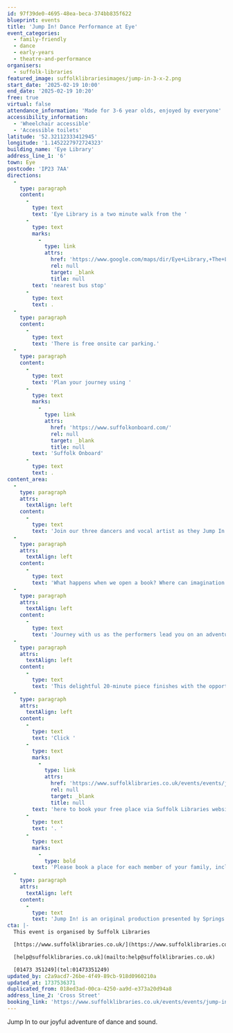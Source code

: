 ```yaml
---
id: 97f39de0-4695-48ea-beca-374bb835f622
blueprint: events
title: 'Jump In! Dance Performance at Eye'
event_categories:
  - family-friendly
  - dance
  - early-years
  - theatre-and-performance
organisers:
  - suffolk-libraries
featured_image: suffolklibrariesimages/jump-in-3-x-2.png
start_date: '2025-02-19 10:00'
end_date: '2025-02-19 10:20'
free: true
virtual: false
attendance_information: 'Made for 3-6 year olds, enjoyed by everyone'
accessibility_information:
  - 'Wheelchair accessible'
  - 'Accessible toilets'
latitude: '52.32112333412945'
longitude: '1.1452227972724323'
building_name: 'Eye Library'
address_line_1: '6'
town: Eye
postcode: 'IP23 7AA'
directions:
  -
    type: paragraph
    content:
      -
        type: text
        text: 'Eye Library is a two minute walk from the '
      -
        type: text
        marks:
          -
            type: link
            attrs:
              href: 'https://www.google.com/maps/dir/Eye+Library,+The+Library,+Cross+Street,+Eye/Town+Hall,+Eye+IP23+7AG/@52.3212559,1.1430997,17z/data=!3m1!4b1!4m14!4m13!1m5!1m1!1s0x47d9bfb6249709b3:0xe0600a36f44c05c5!2m2!1d1.1452228!2d52.3209463!1m5!1m1!1s0x47d9bfb7b19db3cb:0x60accfc54cbcbe46!2m2!1d1.146033!2d52.321594!3e0?entry=ttu&g_ep=EgoyMDI1MDEwOC4wIKXMDSoASAFQAw%3D%3D'
              rel: null
              target: _blank
              title: null
        text: 'nearest bus stop'
      -
        type: text
        text: .
  -
    type: paragraph
    content:
      -
        type: text
        text: 'There is free onsite car parking.'
  -
    type: paragraph
    content:
      -
        type: text
        text: 'Plan your journey using '
      -
        type: text
        marks:
          -
            type: link
            attrs:
              href: 'https://www.suffolkonboard.com/'
              rel: null
              target: _blank
              title: null
        text: 'Suffolk Onboard'
      -
        type: text
        text: .
content_area:
  -
    type: paragraph
    attrs:
      textAlign: left
    content:
      -
        type: text
        text: 'Join our three dancers and vocal artist as they Jump In to a hilarious world of make-believe. '
  -
    type: paragraph
    attrs:
      textAlign: left
    content:
      -
        type: text
        text: 'What happens when we open a book? Where can imagination take us? This playful performance for young children is packed with exploration and joy. The show is made by children and grownups for audiences aged 3-6, and is enjoyed by everyone. '
  -
    type: paragraph
    attrs:
      textAlign: left
    content:
      -
        type: text
        text: 'Journey with us as the performers lead you on an adventure accompanied by sounds to make you giggle and gasp with surprise, whilst discovering the treasures contained within the pages of a book. Be amazed by the way the dancers tangle and untangle themselves, their gravity defying leaps and their infectious energy. Enjoy the mischief of noise as our vocal artist weaves his magic, providing a unique soundtrack for each show. '
  -
    type: paragraph
    attrs:
      textAlign: left
    content:
      -
        type: text
        text: 'This delightful 20-minute piece finishes with the opportunity to show us your moves, and boogie with the dancers. '
  -
    type: paragraph
    attrs:
      textAlign: left
    content:
      -
        type: text
        text: 'Click '
      -
        type: text
        marks:
          -
            type: link
            attrs:
              href: 'https://www.suffolklibraries.co.uk/events/events/jump-in-at-eye'
              rel: null
              target: _blank
              title: null
        text: 'here to book your free place via Suffolk Libraries website'
      -
        type: text
        text: '. '
      -
        type: text
        marks:
          -
            type: bold
        text: 'Please book a place for each member of your family, including grown-ups.'
  -
    type: paragraph
    attrs:
      textAlign: left
    content:
      -
        type: text
        text: 'Jump In! is an original production presented by Springs Dance Company. Jump In! was created by: Artistic Director - Ruth Hughes, Performers - Ella Fleetwood, George Perez & Hannah Rotchell and Vocal Sound Artist - Randolph Matthews. Collaborators - The children of Great Yarmouth, Lowestoft and Thetford.'
cta: |-
  This event is organised by Suffolk Libraries

  [https://www.suffolklibraries.co.uk/](https://www.suffolklibraries.co.uk/) 

  [help@suffolklibraries.co.uk](mailto:help@suffolklibraries.co.uk)

  [01473 351249](tel:01473351249)
updated_by: c2a9acd7-26be-4f49-89cb-918d0960210a
updated_at: 1737536371
duplicated_from: 018ed3ad-00ca-4250-aa9d-e373a20d94a8
address_line_2: 'Cross Street'
booking_link: 'https://www.suffolklibraries.co.uk/events/events/jump-in-at-eye'
---
```

Jump In to our joyful adventure of dance and sound.